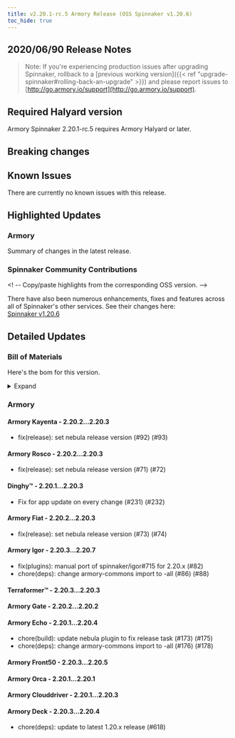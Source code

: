 ```yaml
---
title: v2.20.1-rc.5 Armory Release (OSS Spinnaker v1.20.6)
toc_hide: true
---
```


## 2020/06/90 Release Notes

> Note: If you're experiencing production issues after upgrading Spinnaker, rollback to a [previous working version]({{< ref "upgrade-spinnaker#rolling-back-an-upgrade" >}}) and please report issues to [http://go.armory.io/support](http://go.armory.io/support).
## Required Halyard version

Armory Spinnaker 2.20.1-rc.5 requires Armory Halyard <PUT IN A VERSION NUMBER> or later.

## Breaking changes
<!-- Copy/paste from the previous version if there are recent ones. We can drop breaking changes after 3 minor versions. -->

## Known Issues
<!-- Copy/paste known issues from the previous version if they're not fixed -->
There are currently no known issues with this release.

## Highlighted Updates

### Armory

Summary of changes in the latest release.

###  Spinnaker Community Contributions

<! -- Copy/paste highlights from the corresponding OSS version. -->

There have also been numerous enhancements, fixes and features across all of Spinnaker's other services. See their changes here:  
[Spinnaker v1.20.6](https://www.spinnaker.io/community/releases/versions/1-20-6-changelog)

## Detailed Updates

### Bill of Materials
Here's the bom for this version.
<details><summary>Expand</summary>
<pre class="highlight">
<code>version: 2.20.1-rc.5
timestamp: "2020-06-26 08:33:42"
services:
    clouddriver:
        commit: c6a62bef
        version: 2.20.3
    deck:
        commit: 583083ff
        version: 2.20.4
    dinghy:
        commit: f710446c
        version: 2.20.3
    echo:
        commit: e118a5ac
        version: 2.20.4
    fiat:
        commit: 8d4db29b
        version: 2.20.3
    front50:
        commit: 4ab036ea
        version: 2.20.5
    gate:
        commit: 69ba2895
        version: 2.20.2
    igor:
        commit: 44ae1b05
        version: 2.20.7
    kayenta:
        commit: 9d6743d9
        version: 2.20.3
    monitoring-daemon:
        version: 2.20.0
    monitoring-third-party:
        version: 2.20.0
    orca:
        commit: 3d2cf0a1
        version: 2.20.1
    rosco:
        commit: 9e974c48
        version: 2.20.3
    terraformer:
        commit: 5b00d7a6
        version: 2.20.3
dependencies:
    redis:
        version: 2:2.8.4-2
artifactSources:
    dockerRegistry: docker.io/armory
</code>
</pre>
</details>

### Armory


#### Armory Kayenta - 2.20.2...2.20.3

  - fix(release): set nebula release version (#92) (#93)

#### Armory Rosco - 2.20.2...2.20.3

  - fix(release): set nebula release version (#71) (#72)

#### Dinghy™ - 2.20.1...2.20.3

  - Fix for app update on every change (#231) (#232)

#### Armory Fiat - 2.20.2...2.20.3

  - fix(release): set nebula release version (#73) (#74)

#### Armory Igor - 2.20.3...2.20.7

  - fix(plugins): manual port of spinnaker/igor#715 for 2.20.x (#82)
  - chore(deps): change armory-commons import to -all (#86) (#88)

#### Terraformer™ - 2.20.3...2.20.3


#### Armory Gate - 2.20.2...2.20.2


#### Armory Echo - 2.20.1...2.20.4

  - chore(build): update nebula plugin to fix release task (#173) (#175)
  - chore(deps): change armory-commons import to -all (#176) (#178)

#### Armory Front50 - 2.20.3...2.20.5


#### Armory Orca - 2.20.1...2.20.1


#### Armory Clouddriver - 2.20.1...2.20.3


#### Armory Deck - 2.20.3...2.20.4

  - chore(deps): update to latest 1.20.x release (#618)

